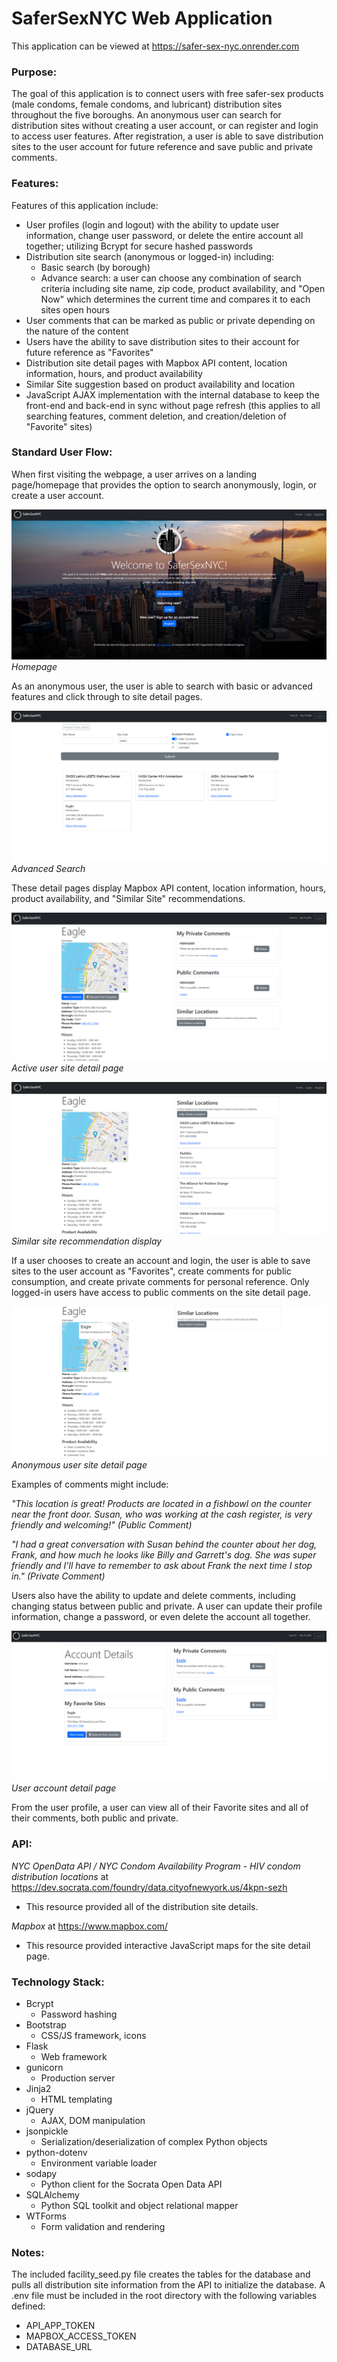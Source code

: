 # SaferSexNYC Web Application

This application can be viewed at https://safer-sex-nyc.onrender.com

### Purpose:

The goal of this application is to connect users with free safer-sex products (male condoms, female condoms, and lubricant) distribution sites throughout the five boroughs. An anonymous user can search for distribution sites without creating a user account, or can register and login to access user features. After registration, a user is able to save distribution sites to the user account for future reference and save public and private comments.

### Features:

Features of this application include:

- User profiles (login and logout) with the ability to update user information, change user password, or delete the entire account all together; utilizing Bcrypt for secure hashed passwords
- Distribution site search (anonymous or logged-in) including:
  - Basic search (by borough)
  - Advance search: a user can choose any combination of search criteria including site name, zip code, product availability, and "Open Now" which determines the current time and compares it to each sites open hours
- User comments that can be marked as public or private depending on the nature of the content
- Users have the ability to save distribution sites to their account for future reference as "Favorites"
- Distribution site detail pages with Mapbox API content, location information, hours, and product availability
- Similar Site suggestion based on product availability and location
- JavaScript AJAX implementation with the internal database to keep the front-end and back-end in sync without page refresh (this applies to all searching features, comment deletion, and creation/deletion of "Favorite" sites)

### Standard User Flow:

When first visiting the webpage, a user arrives on a landing page/homepage that provides the option to search anonymously, login, or create a user account.

![Homepage display](WebAppImages/HomepageDisplay.png) _Homepage_

As an anonymous user, the user is able to search with basic or advanced features and click through to site detail pages.

![Advanced search display](WebAppImages/AdvancedSearch.png) _Advanced Search_

These detail pages display Mapbox API content, location information, hours, product availability, and "Similar Site" recommendations.

![Active user site detail](WebAppImages/ActiveUserSiteDetail.png) _Active user site detail page_

![Similar site display](WebAppImages/SimilarLocationDisplay.png) _Similar site recommendation display_

If a user chooses to create an account and login, the user is able to save sites to the user account as "Favorites", create comments for public consumption, and create private comments for personal reference. Only logged-in users have access to public comments on the site detail page.

![Anonymous user site detail](WebAppImages/AnonymousUserSiteDetail.png) _Anonymous user site detail page_

Examples of comments might include:

_"This location is great! Products are located in a fishbowl on the counter near the front door. Susan, who was working at the cash register, is very friendly and welcoming!" (Public Comment)_

_"I had a great conversation with Susan behind the counter about her dog, Frank, and how much he looks like Billy and Garrett's dog. She was super friendly and I'll have to remember to ask about Frank the next time I stop in." (Private Comment)_

Users also have the ability to update and delete comments, including changing status between public and private. A user can update their profile information, change a password, or even delete the account all together.

![User account detail page](WebAppImages/UserAccoutDetail.png) _User account detail page_

From the user profile, a user can view all of their Favorite sites and all of their comments, both public and private.

### API:

_NYC OpenData API / NYC Condom Availability Program - HIV condom distribution locations_ at https://dev.socrata.com/foundry/data.cityofnewyork.us/4kpn-sezh

- This resource provided all of the distribution site details.

_Mapbox_ at https://www.mapbox.com/

- This resource provided interactive JavaScript maps for the site detail page.

### Technology Stack:

- Bcrypt
  - Password hashing
- Bootstrap
  - CSS/JS framework, icons
- Flask
  - Web framework
- gunicorn
  - Production server
- Jinja2
  - HTML templating
- jQuery
  - AJAX, DOM manipulation
- jsonpickle
  - Serialization/deserialization of complex Python objects
- python-dotenv
  - Environment variable loader
- sodapy
  - Python client for the Socrata Open Data API
- SQLAlchemy
  - Python SQL toolkit and object relational mapper
- WTForms
  - Form validation and rendering

### Notes:

The included facility_seed.py file creates the tables for the database and pulls all distribution site information from the API to initialize the database. A .env file must be included in the root directory with the following variables defined:

- API_APP_TOKEN
- MAPBOX_ACCESS_TOKEN
- DATABASE_URL
